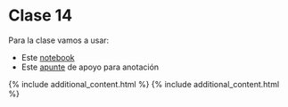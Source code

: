 # Clase 14

Para la clase vamos a usar:
- Este [notebook](./Clase-14.md)
- Este [apunte](./guia_anotacion_entidades.md) de apoyo para anotación


{% include additional_content.html %}
{% include additional_content.html %}

